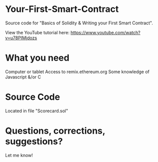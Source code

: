 # Your-First-Smart-Contract
Source code for "Basics of Solidity &amp; Writing your First Smart Contract".

View the YouTube tutorial here: https://www.youtube.com/watch?v=u78PIMjdozs

# What you need

Computer or tablet
Access to remix.ethereum.org
Some knowledge of Javascript &/or C

# Source Code

Located in file "Scorecard.sol"

# Questions, corrections, suggestions?

Let me know!
